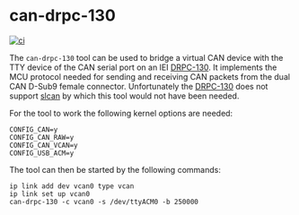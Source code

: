 # can-drpc-130

[![ci](https://github.com/polytech-com/can-drpc-130/actions/workflows/ci.yml/badge.svg)](https://github.com/polytech-com/can-drpc-130/actions/workflows/ci.yml)

The `can-drpc-130` tool can be used to bridge a virtual CAN device with the TTY device of the CAN serial port on an IEI [DRPC-130](https://www.ieiworld.com/en/product/model.php?II=598). It implements the MCU protocol needed for sending and receiving CAN packets from the dual CAN D-Sub9 female connector. Unfortunately the [DRPC-130](https://www.ieiworld.com/en/product/model.php?II=598) does not support [slcan](https://github.com/linux-can/can-utils) by which this tool would not have been needed.

For the tool to work the following kernel options are needed:

```
CONFIG_CAN=y
CONFIG_CAN_RAW=y
CONFIG_CAN_VCAN=y
CONFIG_USB_ACM=y
```

The tool can then be started by the following commands:

```
ip link add dev vcan0 type vcan
ip link set up vcan0
can-drpc-130 -c vcan0 -s /dev/ttyACM0 -b 250000
```
